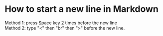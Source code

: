 # How to start a new line in Markdown
Method 1: press Space key 2 times before the new line <br>
Method 2: type "<" then "br" then ">" before the new line.

